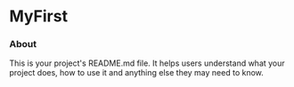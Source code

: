 MyFirst
=======

### About

This is your project's README.md file. It helps users understand what your
project does, how to use it and anything else they may need to know.